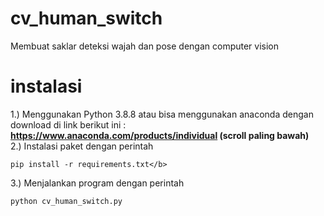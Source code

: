 # cv_human_switch
Membuat saklar deteksi wajah dan pose dengan computer vision

# instalasi
1.) Menggunakan Python 3.8.8 atau bisa menggunakan anaconda dengan download di link berikut ini : <b>https://www.anaconda.com/products/individual (scroll paling bawah)</b> <br />
2.) Instalasi paket dengan perintah

```
pip install -r requirements.txt</b>
```

3.) Menjalankan program dengan perintah 

```
python cv_human_switch.py
```
